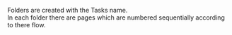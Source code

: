 Folders are created with the Tasks name. <br>
In each folder there are pages which are numbered sequentially according to there flow.
